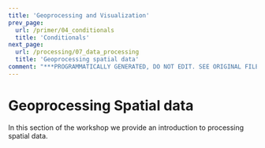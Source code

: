 ```yaml
---
title: 'Geoprocessing and Visualization'
prev_page:
  url: /primer/04_conditionals
  title: 'Conditionals'
next_page:
  url: /processing/07_data_processing
  title: 'Geoprocessing spatial data'
comment: "***PROGRAMMATICALLY GENERATED, DO NOT EDIT. SEE ORIGINAL FILES IN /content***"
---
```


# Geoprocessing Spatial data

In this section of the workshop we provide an introduction to processing spatial data.
